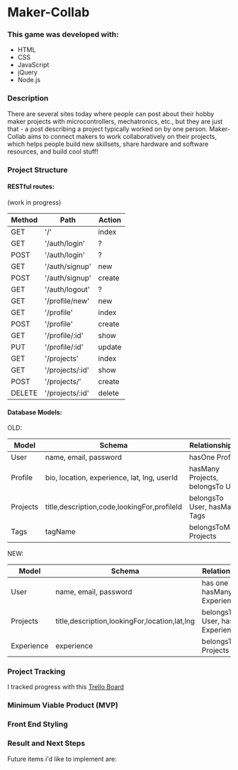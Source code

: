 # Maker-Collab

### This game was developed with:
* HTML
* CSS
* JavaScript
* jQuery
* Node.js

### Description
There are several sites today where people can post about their hobby maker projects with microcontrollers, mechatronics, etc., but they are just that - a post describing a project typically worked on by one person. Maker-Collab aims to connect makers to work collaboratively on their projects, which helps people build new skillsets, share hardware and software resources, and build cool stuff!

### Project Structure

#### RESTful routes:

(work in progress)

| Method | Path | Action |
| ------ |------| -------|
| GET | '/' | index |
| GET | '/auth/login' | ? |
| POST | '/auth/login' | ? |
| GET | '/auth/signup' | new |
| POST | '/auth/signup' | create |
| GET | '/auth/logout' | ? |
| GET | '/profile/new' | new |
| GET | '/profile' | index |
| POST | '/profile' | create |
| GET | '/profile/:id' | show |
| PUT | '/profile/:id' | update |
| GET | '/projects' | index |
| GET | '/projects/:id' | show |
| POST | '/projects/' | create |
| DELETE | '/projects/:id' | delete |


#### Database Models:

OLD:

| Model | Schema | Relationship(s) |
| ----- |--------| ----------------|
| User | name, email, password | hasOne Profile |
| Profile | bio, location, experience, lat, lng, userId | hasMany Projects, belongsTo User |
| Projects | title,description,code,lookingFor,profileId | belongsTo User, hasMany Tags |
| Tags | tagName | belongsToMany Projects |

NEW:

| Model | Schema | Relationship(s) |
| ----- |--------| ----------------|
| User | name, email, password | has one Profile, hasMany Experience |
| Projects | title,description,lookingFor,location,lat,lng | belongsTo User, hasMany Experience |
| Experience | experience | belongsToMany Projects |


### Project Tracking

I tracked progress with this [Trello Board](https://trello.com/b/pkgP40vV/ga-project-2)

### Minimum Viable Product (MVP)



### Front End Styling


### Result and Next Steps

Future items i'd like to implement are:

